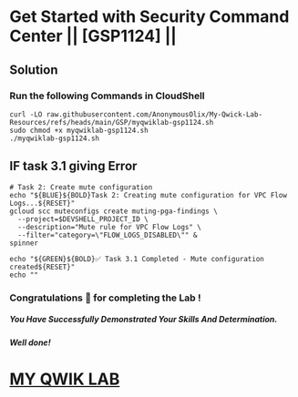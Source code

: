 # Get Started with Security Command Center || [GSP1124] ||

## Solution

### Run the following Commands in CloudShell

```
curl -LO raw.githubusercontent.com/AnonymousOlix/My-Qwick-Lab-Resources/refs/heads/main/GSP/myqwiklab-gsp1124.sh
sudo chmod +x myqwiklab-gsp1124.sh
./myqwiklab-gsp1124.sh
```

## IF task 3.1 giving Error

```
# Task 2: Create mute configuration
echo "${BLUE}${BOLD}Task 2: Creating mute configuration for VPC Flow Logs...${RESET}"
gcloud scc muteconfigs create muting-pga-findings \
  --project=$DEVSHELL_PROJECT_ID \
  --description="Mute rule for VPC Flow Logs" \
  --filter="category=\"FLOW_LOGS_DISABLED\"" &
spinner

echo "${GREEN}${BOLD}✅ Task 3.1 Completed - Mute configuration created${RESET}"
echo ""
```

### Congratulations 🎉 for completing the Lab !

##### *You Have Successfully Demonstrated Your Skills And Determination.*

#### *Well done!*

# [MY QWIK LAB](https://www.youtube.com/@MyQwiklab)
